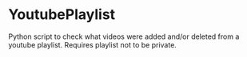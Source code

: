 # YoutubePlaylist

Python script to check what videos were added and/or deleted from a youtube playlist. Requires playlist not to be private. 
